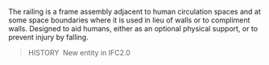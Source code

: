 ﻿The railing is a frame assembly adjacent to human circulation spaces and at some space boundaries where it is used in lieu of walls or to compliment walls. Designed to aid humans, either as an optional physical support, or to prevent injury by falling.

> HISTORY&nbsp; New entity in IFC2.0
